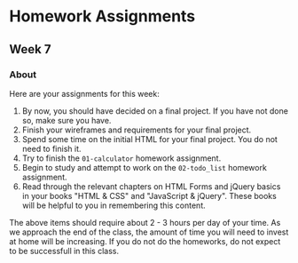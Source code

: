 # Homework Assignments
## Week 7

### About

Here are your assignments for this week:

1. By now, you should have decided on a final project.  If you have not done so,
   make sure you have.
2. Finish your wireframes and requirements for your final project.
3. Spend some time on the initial HTML for your final project.  You do not need
   to finish it.
4. Try to finish the `01-calculator` homework assignment.
5. Begin to study and attempt to work on the `02-todo_list` homework assignment.
6. Read through the relevant chapters on HTML Forms and jQuery basics in your
   books "HTML & CSS" and "JavaScript & jQuery".  These books will be helpful
   to you in remembering this content.

The above items should require about 2 - 3 hours per day of your time.  As we approach
the end of the class, the amount of time you will need to invest at home will be
increasing.  If you do not do the homeworks, do not expect to be successfull in this class.

